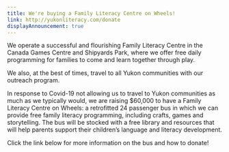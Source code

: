 ```yaml
---
title: We're buying a Family Literacy Centre on Wheels!
link: http://yukonliteracy.com/donate
displayAnnouncement: true
---
```

We operate a successful and flourishing Family Literacy Centre in the Canada Games Centre and Shipyards Park, where we offer free daily programming for families to come and learn together through play.

We also, at the best of times, travel to all Yukon communities with our outreach program.

In response to Covid-19 not allowing us to travel to Yukon communities as much as we typically would, we are raising $60,000 to have a Family Literacy Centre on Wheels: a retrofitted 24 passenger bus in which we can provide free family literacy programming, including crafts, games and storytelling. The bus will be stocked with a free library and resources that will help parents support their children’s language and literacy development.

Click the link below for more information on the bus and how to donate!